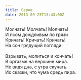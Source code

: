 ```yaml
---
title: Серое
date: 2013-09-25T13:43:00Z
---
```


Молчать! Молчать! Молчать!<br />
И псом дождливым по грязи<br />
Кричать! Кричать! Кричать!<br />
На сон грядущий погляди.<br />
<br />
Взрывать, молиться и кончать!<br />
В оргазме на вершине мира.<br />
Не видя дна, с утра скучать.<br />
Их сказки, что чума средь пира.